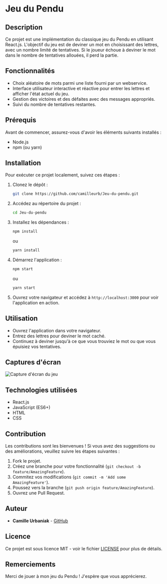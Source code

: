 # Jeu du Pendu

## Description
Ce projet est une implémentation du classique jeu du Pendu en utilisant React.js. L'objectif du jeu est de deviner un mot en choisissant des lettres, avec un nombre limité de tentatives. Si le joueur échoue à deviner le mot dans le nombre de tentatives allouées, il perd la partie.

## Fonctionnalités
- Choix aléatoire de mots parmi une liste fourni par un webservice.
- Interface utilisateur interactive et réactive pour entrer les lettres et afficher l'état actuel du jeu.
- Gestion des victoires et des défaites avec des messages appropriés.
- Suivi du nombre de tentatives restantes.

## Prérequis
Avant de commencer, assurez-vous d'avoir les éléments suivants installés :
- Node.js
- npm (ou yarn)

## Installation
Pour exécuter ce projet localement, suivez ces étapes :

1. Clonez le dépôt :
    ```bash
    git clone https://github.com/camilleurb/Jeu-du-pendu.git
    ```

2. Accédez au répertoire du projet :
    ```bash
    cd Jeu-du-pendu
    ```

3. Installez les dépendances :
    ```bash
    npm install
    ```
    ou
    ```bash
    yarn install
    ```

4. Démarrez l'application :
    ```bash
    npm start
    ```
    ou
    ```bash
    yarn start
    ```

5. Ouvrez votre navigateur et accédez à `http://localhost:3000` pour voir l'application en action.

## Utilisation
- Ouvrez l'application dans votre navigateur.
- Entrez des lettres pour deviner le mot caché.
- Continuez à deviner jusqu'à ce que vous trouviez le mot ou que vous épuisiez vos tentatives.

## Captures d'écran
![Capture d'écran du jeu](https://res.cloudinary.com/ddkt7efek/image/upload/v1717406343/Pendu_lznidw.png)

## Technologies utilisées
- React.js
- JavaScript (ES6+)
- HTML
- CSS

## Contribution
Les contributions sont les bienvenues ! Si vous avez des suggestions ou des améliorations, veuillez suivre les étapes suivantes :

1. Fork le projet.
2. Créez une branche pour votre fonctionnalité (`git checkout -b feature/AmazingFeature`).
3. Commitez vos modifications (`git commit -m 'Add some AmazingFeature'`).
4. Poussez vers la branche (`git push origin feature/AmazingFeature`).
5. Ouvrez une Pull Request.

## Auteur
- **Camille Urbaniak** - [GitHub](https://github.com/camilleurb)

## Licence
Ce projet est sous licence MIT - voir le fichier [LICENSE](LICENSE) pour plus de détails.

## Remerciements
Merci de jouer à mon jeu du Pendu ! J'espère que vous apprécierez.
